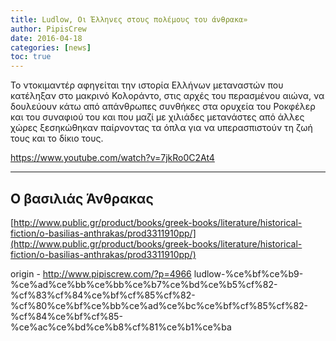 ```yaml
---
title: Ludlow, Οι Έλληνες στους πολέμους του άνθρακα»
author: PipisCrew
date: 2016-04-18
categories: [news]
toc: true
---
```


Το ντοκιμαντέρ αφηγείται την ιστορία Ελλήνων μεταναστών που κατέληξαν στο μακρινό Κολοράντο, στις αρχές του περασμένου αιώνα, να δουλεύουν κάτω από απάνθρωπες συνθήκες στα ορυχεία του Ροκφέλερ και του συναφιού του και που μαζί με χιλιάδες
μετανάστες από άλλες χώρες ξεσηκώθηκαν παίρνοντας τα όπλα για να υπερασπιστούν τη ζωή τους και το δίκιο τους.

https://www.youtube.com/watch?v=7jkRo0C2At4

* * *

## Ο βασιλιάς Άνθρακας

[http://www.public.gr/product/books/greek-books/literature/historical-fiction/o-basilias-anthrakas/prod3311910pp/](http://www.public.gr/product/books/greek-books/literature/historical-fiction/o-basilias-anthrakas/prod3311910pp/)

origin - http://www.pipiscrew.com/?p=4966 ludlow-%ce%bf%ce%b9-%ce%ad%ce%bb%ce%bb%ce%b7%ce%bd%ce%b5%cf%82-%cf%83%cf%84%ce%bf%cf%85%cf%82-%cf%80%ce%bf%ce%bb%ce%ad%ce%bc%ce%bf%cf%85%cf%82-%cf%84%ce%bf%cf%85-%ce%ac%ce%bd%ce%b8%cf%81%ce%b1%ce%ba